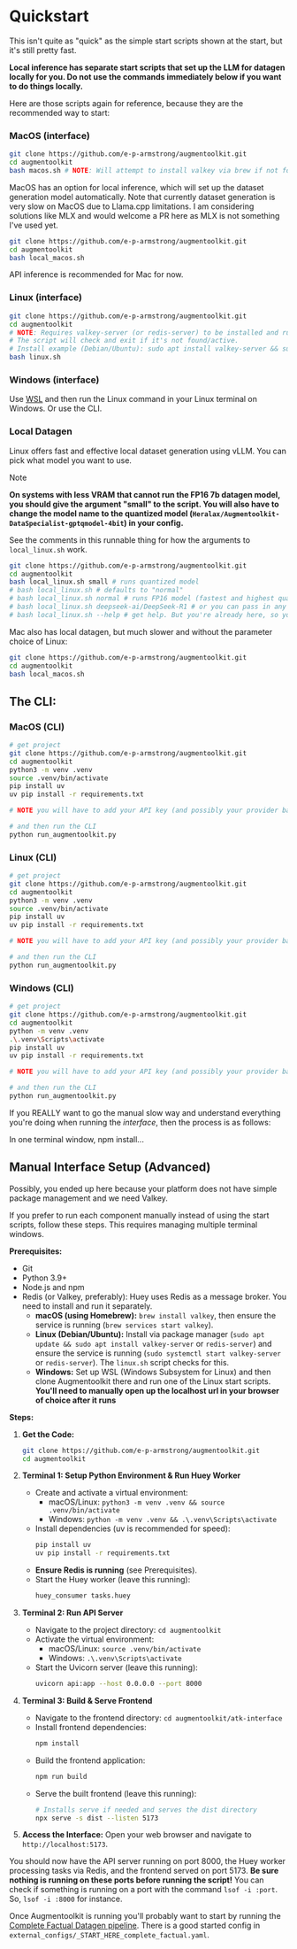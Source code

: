 # Quickstart

This isn't quite as "quick" as the simple start scripts shown at the start, but it's still pretty fast.

**Local inference has separate start scripts that set up the LLM for datagen locally for you. Do not use the commands immediately below if you want to do things locally.**

Here are those scripts again for reference, because they are the recommended way to start:

### MacOS (interface)
```bash
git clone https://github.com/e-p-armstrong/augmentoolkit.git
cd augmentoolkit
bash macos.sh # NOTE: Will attempt to install valkey via brew if not found.
```

MacOS has an option for local inference, which will set up the dataset generation model automatically. Note that currently dataset generation is very slow on MacOS due to Llama.cpp limitations. I am considering solutions like MLX and would welcome a PR here as MLX is not something I've used yet.
```bash
git clone https://github.com/e-p-armstrong/augmentoolkit.git
cd augmentoolkit
bash local_macos.sh
```
API inference is recommended for Mac for now.

### Linux (interface)
```bash
git clone https://github.com/e-p-armstrong/augmentoolkit.git
cd augmentoolkit
# NOTE: Requires valkey-server (or redis-server) to be installed and running. If you don't have it, the script will clone Valkey and build it from source.
# The script will check and exit if it's not found/active.
# Install example (Debian/Ubuntu): sudo apt install valkey-server && sudo systemctl start valkey-server
bash linux.sh
```

### Windows (interface)
Use [WSL](https://learn.microsoft.com/en-us/windows/wsl/install) and then run the Linux command in your Linux terminal on Windows. Or use the CLI.

### Local Datagen

Linux offers fast and effective local dataset generation using vLLM. You can pick what model you want to use. 

> [!NOTE]
> 
> **On systems with less VRAM that cannot run the FP16 7b datagen model, you should give the argument "small" to the script. You will also have to change the model name to the quantized model (`Heralax/Augmentoolkit-DataSpecialist-gptqmodel-4bit`) in your config.**

See the comments in this runnable thing for how the arguments to `local_linux.sh` work.
```bash
git clone https://github.com/e-p-armstrong/augmentoolkit.git
cd augmentoolkit
bash local_linux.sh small # runs quantized model
# bash local_linux.sh # defaults to "normal"
# bash local_linux.sh normal # runs FP16 model (fastest and highest quality but requires more powerful computer)
# bash local_linux.sh deepseek-ai/DeepSeek-R1 # or you can pass in any model name you want so long as it is on huggingface or is available locally and will work with vLLM
# bash local_linux.sh --help # get help. But you're already here, so you don't need that!
```

Mac also has local datagen, but much slower and without the parameter choice of Linux:
```bash
git clone https://github.com/e-p-armstrong/augmentoolkit.git
cd augmentoolkit
bash local_macos.sh
```

## The CLI:

### MacOS (CLI)
```bash
# get project
git clone https://github.com/e-p-armstrong/augmentoolkit.git
cd augmentoolkit
python3 -m venv .venv
source .venv/bin/activate
pip install uv
uv pip install -r requirements.txt

# NOTE you will have to add your API key (and possibly your provider base URL, if you don't want to use deepinfra) to `./external_configs/complete_factual_datagen_example.yaml` 

# and then run the CLI
python run_augmentoolkit.py
```

### Linux (CLI)
```bash
# get project
git clone https://github.com/e-p-armstrong/augmentoolkit.git
cd augmentoolkit
python3 -m venv .venv
source .venv/bin/activate
pip install uv
uv pip install -r requirements.txt

# NOTE you will have to add your API key (and possibly your provider base URL, if you don't want to use deepinfra) to `./external_configs/complete_factual_datagen_example.yaml`

# and then run the CLI
python run_augmentoolkit.py
```

### Windows (CLI)
```bash
# get project
git clone https://github.com/e-p-armstrong/augmentoolkit.git
cd augmentoolkit
python -m venv .venv
.\.venv\Scripts\activate
pip install uv
uv pip install -r requirements.txt

# NOTE you will have to add your API key (and possibly your provider base URL, if you don't want to use deepinfra) to ./external_configs/complete_factual_datagen_example.yaml

# and then run the CLI
python run_augmentoolkit.py
```


If you REALLY want to go the manual slow way and understand everything you're doing when running the *interface*, then the process is as follows:

In one terminal window, npm install...

## Manual Interface Setup (Advanced)


Possibly, you ended up here because your platform does not have simple package management and we need Valkey.

If you prefer to run each component manually instead of using the start scripts, follow these steps. This requires managing multiple terminal windows.


**Prerequisites:**

*   Git
*   Python 3.9+
*   Node.js and npm
*   Redis (or Valkey, preferably): Huey uses Redis as a message broker. You need to install and run it separately.
    *   **macOS (using Homebrew):** `brew install valkey`, then ensure the service is running (`brew services start valkey`).
    *   **Linux (Debian/Ubuntu):** Install via package manager (`sudo apt update && sudo apt install valkey-server` or `redis-server`) and ensure the service is running (`sudo systemctl start valkey-server` or `redis-server`). The `linux.sh` script checks for this.
    *   **Windows:** Set up WSL (Windows Subsystem for Linux) and then clone Augmentoolkit there and run one of the Linux start scripts. **You'll need to manually open up the localhost url in your browser of choice after it runs**

**Steps:**

1.  **Get the Code:**
    ```bash
    git clone https://github.com/e-p-armstrong/augmentoolkit.git
    cd augmentoolkit
    ```

2.  **Terminal 1: Setup Python Environment & Run Huey Worker**
    *   Create and activate a virtual environment:
        *   macOS/Linux: `python3 -m venv .venv && source .venv/bin/activate`
        *   Windows: `python -m venv .venv && .\.venv\Scripts\activate`
    *   Install dependencies (uv is recommended for speed):
        ```bash
        pip install uv
        uv pip install -r requirements.txt
        ```
    *   **Ensure Redis is running** (see Prerequisites).
    *   Start the Huey worker (leave this running):
        ```bash
        huey_consumer tasks.huey
        ```

3.  **Terminal 2: Run API Server**
    *   Navigate to the project directory: `cd augmentoolkit`
    *   Activate the virtual environment:
        *   macOS/Linux: `source .venv/bin/activate`
        *   Windows: `.\.venv\Scripts\activate`
    *   Start the Uvicorn server (leave this running):
        ```bash
        uvicorn api:app --host 0.0.0.0 --port 8000
        ```

4.  **Terminal 3: Build & Serve Frontend**
    *   Navigate to the frontend directory: `cd augmentoolkit/atk-interface`
    *   Install frontend dependencies:
        ```bash
        npm install
        ```
    *   Build the frontend application:
        ```bash
        npm run build
        ```
    *   Serve the built frontend (leave this running):
        ```bash
        # Installs serve if needed and serves the dist directory
        npx serve -s dist --listen 5173
        ```

5.  **Access the Interface:**
    Open your web browser and navigate to `http://localhost:5173`.

You should now have the API server running on port 8000, the Huey worker processing tasks via Redis, and the frontend served on port 5173. **Be sure nothing is running on these ports before running the script!** You can check if something is running on a port with the command `lsof -i :port`. So, `lsof -i :8000` for instance.

Once Augmentoolkit is running you'll probably want to start by running the [Complete Factual Datagen pipeline](/docs/complete_factual_datagen.md). There is a good started config in `external_configs/_START_HERE_complete_factual.yaml`.